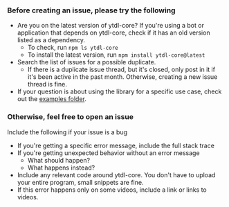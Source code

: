 ### Before creating an issue, please try the following

- Are you on the latest version of ytdl-core? If you're using a bot or application that depends on ytdl-core, check if it has an old version listed as a dependency.
  - To check, run `npm ls ytdl-core`
  - To install the latest version, run `npm install ytdl-core@latest`
- Search the list of issues for a possible duplicate.
  - If there is a duplicate issue thread, but it's closed, only post in it if it's been active in the past month. Otherwise, creating a new issue thread is fine.
- If your question is about using the library for a specific use case, check out the [examples folder](https://github.com/fent/node-ytdl-core/tree/master/example).

### Otherwise, feel free to open an issue

Include the following if your issue is a bug

- If you're getting a specific error message, include the full stack trace
- If you're getting unexpected behavior without an error message
  - What should happen?
  - What happens instead?
- Include any relevant code around ytdl-core. You don't have to upload your entire program, small snippets are fine.
- If this error happens only on some videos, include a link or links to videos.
